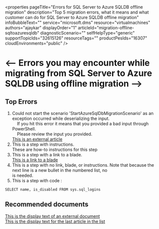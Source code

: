 ﻿<properties
	pageTitle="Errors for SQL Server to Azure SQLDB offline migration"
	description="Top 5 migration errors, what it means and what customer can do for SQL Server to Azure SQLDB offline migration"
	infoBubbleText=""
	service="microsoft.dms"
	resource="virtualmachines"
	authors="ajaykar"
	displayOrder="1"
	articleId="migration-offline-sqltoazuresqldb"
	diagnosticScenario=""
	selfHelpType="generic"
	supportTopicIds="32615126"
	resourceTags=""
	productPesIds="16307"​
	cloudEnvironments="public"
/>

# <-- Errors you may encounter while migrating from SQL Server to Azure SQLDB using offline migration --> 

## **Top Errors**

1. Could not start the scenario 'StartAzureSqlDbMigrationScenario' as an exception occurred while deserializing the input.<br>
&nbsp;&nbsp;&nbsp;&nbsp;If you hit this error it means that you provided a bad input through PowerShell.<br>
&nbsp;&nbsp;&nbsp;&nbsp;Please review the input you provided. <br>
[This is an external article](https://)
2. This is a step with instructions.<br>
These are how-to instructions for this step
3. This is a step with a link to a blade.<br>
[This is a link to a blade](data-blade:extensionName.bladeName.nameOfInputParam.valueOfInputParam)
4. This is a step with no link, blade, or instructions. Note that because the next line is a new bullet in the numbered list, no <br> is needed.
5. This is a step with code :<br>
```
SELECT name, is_disabled FROM sys.sql_logins
```

## **Recommended documents**

[This is the display text of an external document](https://)<br>
[This is the display text for the last article in the list](http://)
